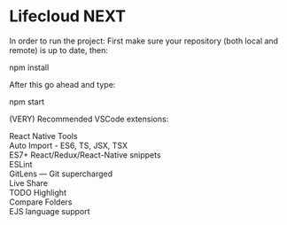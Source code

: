 # Lifecloud NEXT

In order to run the project: First make sure your repository (both local and remote) is up to date, then:

npm install

After this go ahead and type:

npm start

(VERY) Recommended VSCode extensions:

React Native Tools\
Auto Import - ES6, TS, JSX, TSX\
ES7+ React/Redux/React-Native snippets\
ESLint\
GitLens — Git supercharged\
Live Share\
TODO Highlight\
Compare Folders\
EJS language support
